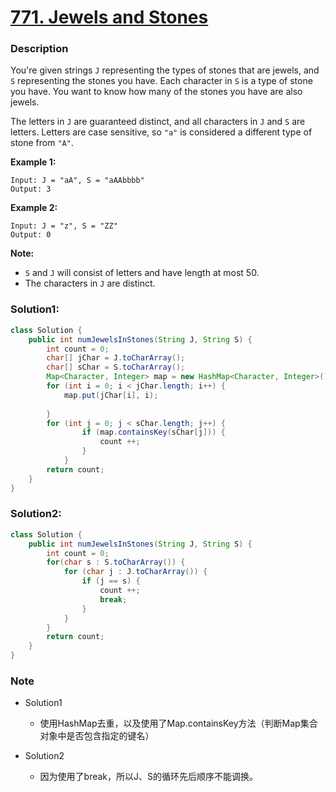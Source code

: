 # [771. Jewels and Stones](https://leetcode-cn.com/problems/jewels-and-stones/)

### Description

You're given strings `J` representing the types of stones that are jewels, and `S` representing the stones you have.  Each character in `S` is a type of stone you have.  You want to know how many of the stones you have are also jewels.

The letters in `J` are guaranteed distinct, and all characters in `J` and `S` are letters. Letters are case sensitive, so `"a"` is considered a different type of stone from `"A"`.

**Example 1:**

```
Input: J = "aA", S = "aAAbbbb"
Output: 3
```

**Example 2:**

```
Input: J = "z", S = "ZZ"
Output: 0
```

**Note:**

- `S` and `J` will consist of letters and have length at most 50.
- The characters in `J` are distinct.

### Solution1:

```java
class Solution {
    public int numJewelsInStones(String J, String S) {
        int count = 0;
        char[] jChar = J.toCharArray();
        char[] sChar = S.toCharArray();
        Map<Character, Integer> map = new HashMap<Character, Integer>();
        for (int i = 0; i < jChar.length; i++) {
            map.put(jChar[i], i);
            
        }
        for (int j = 0; j < sChar.length; j++) {
                if (map.containsKey(sChar[j])) {
                    count ++;
                }
            }
        return count;
    }
}
```

### Solution2:

```java
class Solution {
    public int numJewelsInStones(String J, String S) {
    	int count = 0;
        for(char s : S.toCharArray()) {
            for (char j : J.toCharArray()) {
                if (j == s) {
                    count ++;
                    break;
                }
            }
        }
        return count;
    }
}
```

### Note

- Solution1
  - 使用HashMap去重，以及使用了Map.containsKey方法（判断Map集合对象中是否包含指定的键名）

- Solution2
  - 因为使用了break，所以J、S的循环先后顺序不能调换。